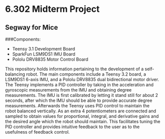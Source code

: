 # 6.302 Midterm Project

## Segway for Mice

###Components:
* Teensy 3.1 Development Board
* SparkFun LSM9DS1 IMU Board
* Pololu DRV8835 Motor Control Board

This repository holds information pertaining to the development of a self-balancing robot.  The main components include a Teensy 3.2 board, a LSM9DS1 6-axis IMU, and a Pololu DRV8835 dual bidirectional motor driver.  The Teensy implements a PID controller by taking in the acceleration and gyroscopic measurements from the IMU and obtaining degree measurements.  The IMU is first calibrated by letting it stand still for about 2 seconds, after which the IMU should be able to provide accurate degree measurements.  Afterwards the Teensy uses PID control to maintain the robot balanced vertically.  As an extra 4 potentiometers are connected and sampled to obtain values for proportional, integral, and derivative gains and the desired angle which the robot should maintain.  This facilitates tuning the PID controller and provides intuitive feedback to the user as to the usefulness of feedback control. 